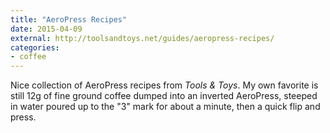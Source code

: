 ```yaml
---
title: "AeroPress Recipes"
date: 2015-04-09
external: http://toolsandtoys.net/guides/aeropress-recipes/
categories: 
- coffee
---
```


Nice collection of AeroPress recipes from *Tools & Toys*. My own favorite is still 12g of fine ground coffee dumped into an inverted AeroPress, steeped in water poured up to the "3" mark for about a minute, then a quick flip and press.
